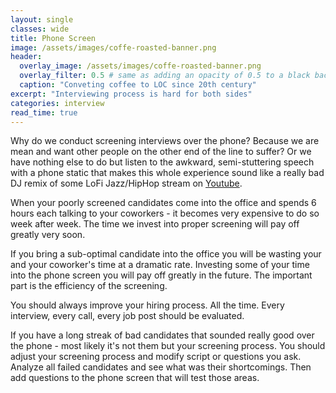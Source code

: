 ```yaml
---
layout: single
classes: wide
title: Phone Screen
image: /assets/images/coffe-roasted-banner.png
header:
  overlay_image: /assets/images/coffe-roasted-banner.png
  overlay_filter: 0.5 # same as adding an opacity of 0.5 to a black background
  caption: "Conveting coffee to LOC since 20th century"
excerpt: "Interviewing process is hard for both sides"
categories: interview
read_time: true
---
```


Why do we conduct screening interviews over the phone?
Because we are mean and want other people on the other end of the line to suffer?
Or we have nothing else to do but listen to the awkward, semi-stuttering speech with a phone static that makes this whole experience sound like a really bad DJ remix of some LoFi Jazz/HipHop stream on [Youtube](https://www.youtube.com/results?search_query=lofi+hip+hop).

When your poorly screened candidates come into the office and spends 6 hours each talking to your coworkers - it becomes very expensive to do so week after week. The time we invest into proper screening will pay off greatly very soon.

If you bring a sub-optimal candidate into the office you will be wasting your and your coworker's time at a dramatic rate. Investing some of your time into the phone screen you will pay off greatly in the future. The important part is the efficiency of the screening.

You should always improve your hiring process. All the time.
Every interview, every call, every job post should be evaluated.

If you have a long streak of bad candidates that sounded really good over the phone - most likely it's not them but your screening process. You should adjust your screening process and modify script or questions you ask. Analyze all failed candidates and see what was their shortcomings. Then add questions to the phone screen that will test those areas.
